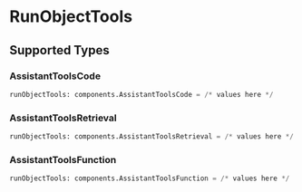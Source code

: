 # RunObjectTools


## Supported Types

### AssistantToolsCode

```python
runObjectTools: components.AssistantToolsCode = /* values here */
```

### AssistantToolsRetrieval

```python
runObjectTools: components.AssistantToolsRetrieval = /* values here */
```

### AssistantToolsFunction

```python
runObjectTools: components.AssistantToolsFunction = /* values here */
```

